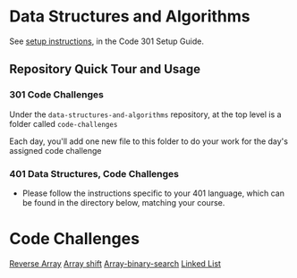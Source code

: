 # Data Structures and Algorithms

See [setup instructions](https://codefellows.github.io/setup-guide/code-301/3-code-challenges), in the Code 301 Setup Guide.

## Repository Quick Tour and Usage

### 301 Code Challenges

Under the `data-structures-and-algorithms` repository, at the top level is a folder called `code-challenges`

Each day, you'll add one new file to this folder to do your work for the day's assigned code challenge

### 401 Data Structures, Code Challenges

- Please follow the instructions specific to your 401 language, which can be found in the directory below, matching your course.
# Code Challenges # 

[Reverse Array](./javascript/code-challenges/reverseArray/reverseArray.md)
[Array shift](./javascript/code-challenges/array-shift/array-shift.md)
[Array-binary-search](./javascript/code-challenges/array-binary-search/array-binary-search.md)
[Linked List](./javascript/code-challenges/linked-list/LinkedList.md)